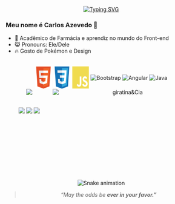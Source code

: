 <p align="center"> 
<a href="https://git.io/typing-svg"><img src="https://readme-typing-svg.demolab.com?font=Fira+Code&size=18&duration=3000&pause=2000&color=E5F5F3&center=true&random=false&width=490&lines=Seja+muito+bem+vindo(a)!;Pode+ficar+%C3%A0+vontade%2C+o+Giratina+n%C3%A3o+morde+%3A);O+que+vamos+fazer+hoje%3F" alt="Typing SVG" /></a>
</p>


### Meu nome é Carlos Azevedo 👋

- 💊 Acadêmico de Farmácia e aprendiz no mundo do Front-end
- 😸 Pronouns: Ele/Dele
- 🔥 Gosto de Pokémon e Design
  
<div align= "center">
<div style="display: inline_block"><br>
  <img align="center" alt="HTML" height="60" width="45" src="https://raw.githubusercontent.com/devicons/devicon/master/icons/html5/html5-original.svg">
  <img align="center" alt="CSS" height="60" width="45" src="https://raw.githubusercontent.com/devicons/devicon/master/icons/css3/css3-original.svg">
  <img align="center" alt="Js" height="60" width="45" src="https://raw.githubusercontent.com/devicons/devicon/master/icons/javascript/javascript-plain.svg">
  <img align="center" alt="Bootstrap" height="60" width="45" src="https://cdn.jsdelivr.net/gh/devicons/devicon/icons/bootstrap/bootstrap-original.svg">
  <img align="center" alt="Angular" height="60" width="45" src="https://cdn.jsdelivr.net/gh/devicons/devicon/icons/angularjs/angularjs-original.svg">
  <img align="center" alt="Java" height="60" width="45" src="https://cdn.jsdelivr.net/gh/devicons/devicon/icons/java/java-original.svg"> 
                                 
  <img align="right" alt="giratina&Cia" height="240" width="380" src="https://i.pinimg.com/originals/7e/30/f6/7e30f6211a5f6964c45b1a7d222fff45.gif">     
</div>
<img height="170em" src="https://github-readme-stats.vercel.app/api/top-langs/?username=AsacEt&layout=compact&langs_count=7&theme=onedark"/>

##
   
<a href="https://www.facebook.com/abraao.azevedo.585/" target="_blank"><img src="https://img.shields.io/badge/Facebook-1877F2?style=for-the-badge&logo=facebook&logoColor=white" target="_blank"></a>
<a href="https://www.instagram.com/asac.et/" target="_blank"><img src="https://img.shields.io/badge/-Instagram-%23E4405F?style=for-the-badge&logo=instagram&logoColor=white" target="_blank"></a>
<a href="https://www.linkedin.com/in/carlos-as-azevedo/" target="_blank"><img src="https://img.shields.io/badge/-LinkedIn-%230077B5?style=for-the-badge&logo=linkedin&logoColor=white" target="_blank"></a> 
  
 ![Snake animation](https://github.com/LuigiGF/LuigiGF/blob/output/github-contribution-grid-snake.svg)

> *“May the odds be **ever in your favor.”***
